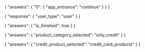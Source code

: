 {
  "answers": {
    "0": {
      "app_entrance": "continue"
    }
  }
}


{
  "response": {
    "user_type": "user"
  }
}


{
  "answers": {
    "is_finished": true
  }
}

{
  "answers": {
    "product_category_selected": "only_credit"
  }
}


{
  "answers": {
    "credit_product_selected": "credit_card_products"
  }
}